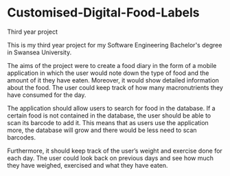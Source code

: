 # Customised-Digital-Food-Labels
Third year project

This is my third year project for my Software Engineering Bachelor's degree in Swansea University.

The aims of the project were to create a food diary in the form of a mobile application in which the user would note down the type of food and the amount of it they have eaten. Moreover, it would show detailed information about the food. The user could keep track of how many macronutrients they have consumed for the day.

The application should allow users to search for food in the database. If a certain food is not contained in the database, the user should be able to scan its barcode to add it. This means that as users use the application more, the database will grow and there would be less need to scan barcodes.

Furthermore, it should keep track of the user’s weight and exercise done for each day. The user could look back on previous days and see how much they have weighed, exercised and what they have eaten.
